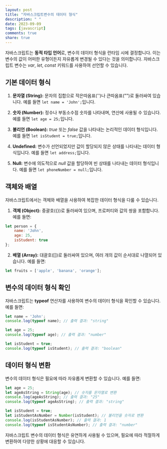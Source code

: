 ```yaml
---
layout: post
title: "자바스크립트변수의 데이터 형식"
description: " "
date: 2023-09-09
tags: [javascript]
comments: true
share: true
---
```


자바스크립트는 **동적 타입 언어**로, 변수의 데이터 형식을 런타임 시에 결정합니다. 이는 변수의 값이 어떠한 유형이든지 자유롭게 변경될 수 있다는 것을 의미합니다. 자바스크립트 변수는 *var*, *let*, *const* 키워드를 사용하여 선언할 수 있습니다.

## 기본 데이터 형식

1. **문자열 (String):** 문자의 집합으로 작은따옴표('')나 큰따옴표("")로 둘러싸여 있습니다. 예를 들면 `let name = 'John';`입니다.

2. **숫자 (Number):** 정수나 부동소수점 숫자를 나타내며, 연산에 사용될 수 있습니다. 예를 들면 `let age = 25;`입니다.

3. **불리언 (Boolean):** *true* 또는 *false* 값을 나타내는 논리적인 데이터 형식입니다. 예를 들면 `let isStudent = true;`입니다.

4. **Undefined:** 변수가 선언되었지만 값이 할당되지 않은 상태를 나타내는 데이터 형식입니다. 예를 들면 `let address;`입니다.

5. **Null:** 변수에 의도적으로 *null* 값을 할당하여 빈 상태를 나타내는 데이터 형식입니다. 예를 들면 `let phoneNumber = null;`입니다.

## 객체와 배열

자바스크립트에서는 객체와 배열을 사용하여 복잡한 데이터 형식을 다룰 수 있습니다.

1. **객체 (Object):** 중괄호({})로 둘러싸여 있으며, 프로퍼티와 값의 쌍을 포함합니다. 예를 들면:
```javascript
let person = {
    name: 'John',
    age: 25,
    isStudent: true
};
```

2. **배열 (Array):** 대괄호([])로 둘러싸여 있으며, 여러 개의 값이 순서대로 나열되어 있습니다. 예를 들면:
```javascript
let fruits = ['apple', 'banana', 'orange'];
```

## 변수의 데이터 형식 확인

자바스크립트는 **typeof** 연산자를 사용하여 변수의 데이터 형식을 확인할 수 있습니다. 예를 들면:
```javascript
let name = 'John';
console.log(typeof name); // 출력 결과: "string"

let age = 25;
console.log(typeof age); // 출력 결과: "number"

let isStudent = true;
console.log(typeof isStudent); // 출력 결과: "boolean"
```

## 데이터 형식 변환

변수의 데이터 형식은 필요에 따라 자유롭게 변환할 수 있습니다. 예를 들면:
```javascript
let age = 25;
let ageAsString = String(age); // 숫자를 문자열로 변환
console.log(ageAsString); // 출력 결과: "25"
console.log(typeof ageAsString); // 출력 결과: "string"

let isStudent = true;
let isStudentAsNumber = Number(isStudent); // 불리언을 숫자로 변환
console.log(isStudentAsNumber); // 출력 결과: 1
console.log(typeof isStudentAsNumber); // 출력 결과: "number"
```

자바스크립트 변수의 데이터 형식은 유연하게 사용될 수 있으며, 필요에 따라 적절하게 변환하여 다양한 상황에 대응할 수 있습니다.